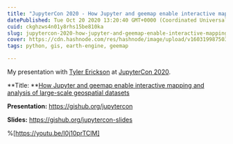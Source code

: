 ```yaml
---
title: "JupyterCon 2020 - How Jupyter and geemap enable interactive mapping of large-scale geospatial datasets"
datePublished: Tue Oct 20 2020 13:20:40 GMT+0000 (Coordinated Universal Time)
cuid: ckghzws4n01y8rhs15be810ka
slug: jupytercon-2020-how-jupyter-and-geemap-enable-interactive-mapping-of-large-scale-geospatial-datasets
cover: https://cdn.hashnode.com/res/hashnode/image/upload/v1603199875034/Dhovo1Cse.png
tags: python, gis, earth-engine, geemap

---
```


My presentation with [Tyler Erickson](https://twitter.com/tylerickson?lang=en) at [JupyterCon 2020](https://jupytercon.com/).

**Title: **[How Jupyter and geemap enable interactive mapping and analysis of large-scale geospatial datasets](https://cfp.jupytercon.com/2020/schedule/presentation/222/how-jupyter-and-geemap-enable-interactive-mapping-and-analysis-of-large-scale-geospatial-datasets/)

**Presentation:**  https://gishub.org/jupytercon 

**Slides:** https://gishub.org/jupytercon-slides

%[https://youtu.be/I0j10prTClM]